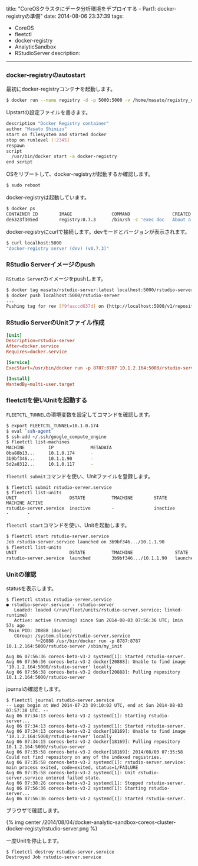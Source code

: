 title: "CoreOSクラスタにデータ分析環境をデプロイする - Part1: docker-registryの準備"
date: 2014-08-06 23:37:39
tags:
 - CoreOS
 - fleetctl
 - docker-registry
 - AnalyticSandbox
 - RStudioServer
description:
---

### docker-registryのautostart

最初にdocker-registryコンテナを起動します。

``` bash
$ docker run --name registry -d -p 5000:5000 -v /home/masato/registry_conf:/registry_conf -e DOCKER_REGISTRY_CONFIG=/registry_conf/config.yml -e AWS_S3_ACCESS_KEY="xxx" -e AWS_S3_SECRET_KEY="xxx" -e REGISTRY_SECRET="`openssl rand -base64 64 | tr -d '\n'`" registry
```

Upstartの設定ファイルを書きます。

``` bash /etc/init/docker-registry.conf
description "Docker Registry container"
author "Masato Shimizu"
start on filesystem and started docker
stop on runlevel [!2345]
respawn
script
  /usr/bin/docker start -a docker-registry
end script
```
OSをリブートして、docker-registryが起動するか確認します。

``` bash
$ sudo reboot
```

docker-registryは起動しています。

``` bash
$ docker ps
CONTAINER ID        IMAGE               COMMAND                CREATED              STATUS              PORTS                    NAMES
de6323f305ed        registry:0.7.3      /bin/sh -c 'exec doc   About a minute ago   Up About a minute   0.0.0.0:5000->5000/tcp   registry

```

docker-registryにcurlで接続します。devモードとバージョンが表示されます。

``` bash
$ curl localhost:5000
"docker-registry server (dev) (v0.7.3)"
```

### RStudio Serverイメージのpush 

`RStudio Server`のイメージをpushします。

``` bash
$ docker tag masato/rstudio-server:latest localhost:5000/rstudio-server
$ docker push localhost:5000/rstudio-server
...
Pushing tag for rev [f9faaccd637d] on {http://localhost:5000/v1/repositories/rstudio-server/tags/latest}
```

### RStudio ServerのUnitファイル作成

``` conf ~/fleetctl_apps/rstudio-server.service
[Unit]
Description=rstudio-server
After=docker.service
Requires=docker.service

[Service]
ExecStart=/usr/bin/docker run -p 8787:8787 10.1.2.164:5000/rstudio-server /sbin/my_init

[Install]
WantedBy=multi-user.target
```

### fleetctlを使いUnitを起動する

`FLEETCTL_TUNNEL`の環境変数を設定してコマンドを確認します。

``` bash
$ export FLEETCTL_TUNNEL=10.1.0.174
$ eval `ssh-agent`
$ ssh-add ~/.ssh/google_compute_engine
$ fleetctl list-machines
MACHINE         IP              METADATA
0ba88b13...     10.1.0.174      -
3b9bf346...     10.1.1.90       -
5d2a8312...     10.1.0.117      -
```

`fleetctl submit`コマンドを使い、Unitファイルを登録します。

```
$ fleetctl submit rstudio-server.service
$ fleetctl list-units
UNIT                    DSTATE          TMACHINE        STATE           MACHINE ACTIVE
rstudio-server.service  inactive        -               inactive        -       -
```

`fleetctl start`コマンドを使い、Unitを起動します。

``` bash
$ fleetctl start rstudio-server.service
Job rstudio-server.service launched on 3b9bf346.../10.1.1.90
$ fleetctl list-units
UNIT                    DSTATE          TMACHINE                STATE           MACHINE            ACTIVE
rstudio-server.service  launched        3b9bf346.../10.1.1.90   launched        3b9bf346.../10.1.1.90       active
```

### Unitの確認

statusを表示します。

```
$ fleetctl status rstudio-server.service
● rstudio-server.service - rstudio-server
   Loaded: loaded (/run/fleet/units/rstudio-server.service; linked-runtime)
   Active: active (running) since Sun 2014-08-03 07:56:36 UTC; 1min 57s ago
 Main PID: 20888 (docker)
   CGroup: /system.slice/rstudio-server.service
           └─20888 /usr/bin/docker run -p 8787:8787 10.1.2.164:5000/rstudio-server /sbin/my_init

Aug 06 07:56:36 coreos-beta-v3-2 systemd[1]: Started rstudio-server.
Aug 06 07:56:36 coreos-beta-v3-2 docker[20888]: Unable to find image '10.1.2.164:5000/rstudio-server' locally
Aug 06 07:56:38 coreos-beta-v3-2 docker[20888]: Pulling repository 10.1.2.164:5000/rstudio-server
```

journalの確認をします。

```
$ fleetctl journal rstudio-server.service
-- Logs begin at Wed 2014-07-23 09:10:02 UTC, end at Sun 2014-08-03 07:57:38 UTC. --
Aug 06 07:34:13 coreos-beta-v3-2 systemd[1]: Starting rstudio-server...
Aug 06 07:34:13 coreos-beta-v3-2 systemd[1]: Started rstudio-server.
Aug 06 07:34:13 coreos-beta-v3-2 docker[18169]: Unable to find image '10.1.2.164:5000/rstudio-server' locally
Aug 06 07:34:15 coreos-beta-v3-2 docker[18169]: Pulling repository 10.1.2.164:5000/rstudio-server
Aug 06 07:35:58 coreos-beta-v3-2 docker[18169]: 2014/08/03 07:35:58 Could not find repository on any of the indexed registries.
Aug 06 07:35:58 coreos-beta-v3-2 systemd[1]: rstudio-server.service: main process exited, code=exited, status=1/FAILURE
Aug 06 07:35:58 coreos-beta-v3-2 systemd[1]: Unit rstudio-server.service entered failed state.
Aug 06 07:38:26 coreos-beta-v3-2 systemd[1]: Stopped rstudio-server.
Aug 06 07:56:36 coreos-beta-v3-2 systemd[1]: Starting rstudio-server...
Aug 06 07:56:36 coreos-beta-v3-2 systemd[1]: Started rstudio-server.
```

ブラウザで確認します。

{% img center /2014/08/04/docker-analytic-sandbox-coreos-cluster-docker-registy/rstudio-server.png %}


一度Unitを停止します。

```
$ fleetctl destroy rstudio-server.service
Destroyed Job rstudio-server.service
```  
